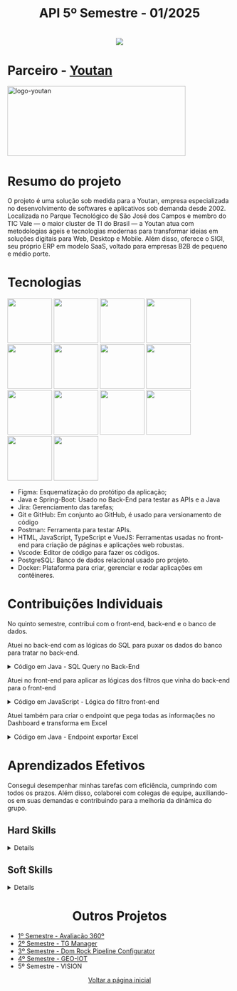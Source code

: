 <h1 align="center">API 5º Semestre - 01/2025</h1>
<h1 align="center"> 
  <a href="https://github.com/new-ge/VISION"><img src="https://img.shields.io/badge/GitHub-Repositório Projeto-181717?style=for-the-badge&logo=github"></a>
</h1>

# Parceiro - [Youtan](https://youtan.com.br/)
<img width="400" height="157" alt="logo-youtan" src="https://github.com/user-attachments/assets/20d1d1bf-d29c-4101-bba0-215e135f425c" />

# Resumo do projeto
O projeto é uma solução sob medida para a Youtan, empresa especializada no desenvolvimento de softwares e aplicativos sob demanda desde 2002. Localizada no Parque Tecnológico de São José dos Campos e membro do TIC Vale — o maior cluster de TI do Brasil — a Youtan atua com metodologias ágeis e tecnologias modernas para transformar ideias em soluções digitais para Web, Desktop e Mobile. Além disso, oferece o SIGI, seu próprio ERP em modelo SaaS, voltado para empresas B2B de pequeno e médio porte.

# Tecnologias
<img src="https://cdn.jsdelivr.net/gh/devicons/devicon@latest/icons/figma/figma-original.svg" width="100" height="100"/> <img src="https://cdn.jsdelivr.net/gh/devicons/devicon@latest/icons/java/java-original.svg" width="100" height="100"/> <img src="https://cdn.jsdelivr.net/gh/devicons/devicon@latest/icons/jira/jira-original.svg" width="100" height="100"/> <img src="https://cdn.jsdelivr.net/gh/devicons/devicon@latest/icons/git/git-original.svg" width="100" height="100"/> <img src="https://cdn.jsdelivr.net/gh/devicons/devicon@latest/icons/postman/postman-original.svg" width="100" height="100"/> <img src="https://cdn.jsdelivr.net/gh/devicons/devicon@latest/icons/html5/html5-original.svg" width="100" height="100"/> <img src="https://cdn.jsdelivr.net/gh/devicons/devicon@latest/icons/javascript/javascript-original.svg" width="100" height="100"/> <img src="https://cdn.jsdelivr.net/gh/devicons/devicon@latest/icons/vuejs/vuejs-original.svg" width="100" height="100"/> <img src="https://cdn.jsdelivr.net/gh/devicons/devicon@latest/icons/vscode/vscode-original.svg" width="100" height="100"/> <img src="https://cdn.jsdelivr.net/gh/devicons/devicon@latest/icons/github/github-original.svg" width="100" height="100"/> <img src="https://cdn.jsdelivr.net/gh/devicons/devicon@latest/icons/typescript/typescript-original.svg" width="100" height="100"/> <img src="https://cdn.jsdelivr.net/gh/devicons/devicon@latest/icons/spring/spring-original.svg" width="100" height="100"/> <img src="https://cdn.jsdelivr.net/gh/devicons/devicon@latest/icons/postgresql/postgresql-original.svg" width="100" height="100"/> <img src="https://cdn.jsdelivr.net/gh/devicons/devicon@latest/icons/docker/docker-original.svg" width="100" height="100"/>
          
- Figma: Esquematização do protótipo da aplicação;
- Java e Spring-Boot: Usado no Back-End para testar as APIs e a Java
- Jira: Gerenciamento das tarefas;
- Git e GitHub: Em conjunto ao GitHub, é usado para versionamento de código
- Postman: Ferramenta para testar APIs.
- HTML, JavaScript, TypeScript e VueJS: Ferramentas usadas no front-end para criação de páginas e aplicações web robustas.
- Vscode: Editor de código para fazer os códigos.
- PostgreSQL: Banco de dados relacional usado pro projeto.
- Docker: Plataforma para criar, gerenciar e rodar aplicações em contêineres.

# Contribuições Individuais
No quinto semestre, contribui com o front-end, back-end e o banco de dados.

Atuei no back-end com as lógicas do SQL para puxar os dados do banco para tratar no back-end.
<details>
<summary> Código em Java - SQL Query no Back-End </summary>
  
```java
     @Query(value = """
                    select u.usr_name, p.project_name, m.milestone_name, SUM(ut.quant)
                    from usr_task ut
                    join milestone m on m.milestone_code = ut.milestone_code
                    join usr u ON u.usr_code = ut.usr_code 
                    join project p on p.project_code = ut.project_code
                    WHERE (:milestone IS NULL OR m.milestone_name = :milestone)
                    AND (:project IS NULL OR p.project_name = :project)
                    AND (:user IS NULL OR u.usr_name = :user)
                    group by u.usr_name, m.milestone_name, p.project_name
                    order by m.milestone_name asc
                    """, nativeQuery = true)
     List<MilestoneDto> countCardsPerSprintAdmin(@Param("milestone") String milestone,
                                                   @Param("project") String project,
                                                   @Param("user") String user);
```
</details>

Atuei no front-end para aplicar as lógicas dos filtros que vinha do back-end para o front-end
<details>
<summary> Código em JavaScript - Lógica do filtro front-end </summary>
  
```javascript
    const fetchData = async (url, labelsRef, dataRef, transformFunction = null, groupByKey = null) => {
      try {
        const response = await axios.get(url);
        const data = response.data;

        const updated = ref(false);

        if (Array.isArray(data)) {
          data.forEach(item => {
            if (!sprintSet.value.has(item.milestoneName)) {
              sprintSet.value.add(item.milestoneName);
              updated.value = true;
            }
          });

          if (updated.value) {
            sprintList.value = Array.from(sprintSet.value).sort((a, b) =>
              a.localeCompare(b, undefined, { numeric: true, sensitivity: 'base' })
            );
          }
        }

        if (transformFunction && typeof transformFunction === 'function') {
          const { labels, dataPoints } = transformFunction(data);
          labelsRef.value = labels;
          dataRef.value = dataPoints;
        } else if (Array.isArray(data)) {
          const groupedCounts = {};

          const keyToGroup = groupByKey ?? (
            'statusName' in data[0] ? 'statusName' :
            'milestoneName' in data[0] ? 'milestoneName' :
            'projectName' in data[0] ? 'projectName' :
            'userName' in data[0] ? 'userName' :
            (data.length >= 2 &&
              'rework' in data[data.length - 1] &&
              'finished' in data[data.length - 2]) ? 'rework-finished' :
              null
          );

          if (keyToGroup) {
            if (keyToGroup === 'rework-finished') {
              let reworkTotal = 0;
              let finishedTotal = 0;

              data.forEach(item => {
                reworkTotal += item.rework ?? 0;
                finishedTotal += item.finished ?? 0;
              });

              groupedCounts['Retrabalho'] = reworkTotal;
              groupedCounts['Concluidas'] = finishedTotal;

              labelsRef.value = ['Retrabalho', 'Concluidas'];
              dataRef.value = [groupedCounts['Retrabalho'], groupedCounts['Concluidas']];
            } else {
              data.forEach(item => {
                const key = item[keyToGroup];
                if (key != null) {
                  const quant = item.quant ?? 0;
                  groupedCounts[key] = (groupedCounts[key] || 0) + quant;
                }
              });

              labelsRef.value = Object.keys(groupedCounts);
              dataRef.value = Object.values(groupedCounts);
            }
          } else {
            labelsRef.value = [];
            dataRef.value = [];
          }
        } else if (typeof data === 'object' && data !== null) {
          const key = groupByKey && groupByKey in data ? data[groupByKey] : null;
          const quant = data.quant ?? 0;
          if (key) {
            labelsRef.value = [key];
            dataRef.value = [quant];
          }
        } else if (typeof data === 'number') {
          dataRef.value = [data];
        }
      } catch (error) {
        console.error(`Erro ao buscar dados de ${url}:`, error);
      }
    };
```
</details>

Atuei também para criar o endpoint que pega todas as informações no Dashboard e transforma em Excel
<details>
<summary> Código em Java - Endpoint exportar Excel </summary>
  
```java
    @GetMapping("/request-excel")
    public ResponseEntity<Void> exportToExcel(HttpServletResponse response, 
                              @RequestParam(required = false) String milestone,
                              @RequestParam(required = false) String project,
                              @RequestParam(required = false) String user)  {
        try {
            List<String> accessList = uRepo.accessControl();
            Workbook workbook = new XSSFWorkbook();

            List<StatsDto> statsList;
            List<MilestoneDto> tasksSprint;
            List<TaskStatusHistoryDto> reworkDetails;
            List<TagDto> tagList;
            List<MilestoneDto> tasksSprintClosed;

            if (accessList.contains("Stakeholder")) {
                statsList = sRepo.countTasksByStatusManager(milestone, project, user);
                tasksSprint = mRepo.countCardsPerSprintManager(milestone, project, user);
                reworkDetails = tshRepo.findTaskStatusHistoryWithReworkFlagManager(milestone, project, user);
                tagList = tagRepo.countTasksByTagManager(milestone, project, user);
                tasksSprintClosed = mRepo.countCardsClosedPerSprintManager(milestone, project, user);
            } else if(accessList.contains("UX") ||
                      accessList.contains("Back") ||
                      accessList.contains("Front") ||
                      accessList.contains("Design")) {
                statsList = sRepo.countTasksByStatusOperator(milestone, project, user);
                tasksSprint = mRepo.countCardsPerSprintOperator(milestone, project, user);
                reworkDetails = tshRepo.findTaskStatusHistoryWithReworkFlagOperator(milestone, project, user);
                tagList = tagRepo.countTasksByTagOperator(milestone, project, user);
                tasksSprintClosed = mRepo.countCardsClosedPerSprintOperator(milestone, project, user);
            } else {
                statsList = sRepo.countTasksByStatusAdmin(milestone, project, user);
                tasksSprint = mRepo.countCardsPerSprintAdmin(milestone, project, user);
                reworkDetails = tshRepo.findTaskStatusHistoryWithReworkFlagAdmin(milestone, project, user);
                tagList = tagRepo.countTasksByTagAdmin(milestone, project, user);
                tasksSprintClosed = mRepo.countCardsClosedPerSprintAdmin(milestone, project, user);
            }

            Sheet statusSheet = workbook.createSheet("Tarefas por Status");

            Row headerStatusRow = statusSheet.createRow(0);
            headerStatusRow.createCell(0).setCellValue("Projeto");
            headerStatusRow.createCell(1).setCellValue("Operador");
            headerStatusRow.createCell(2).setCellValue("Sprint");
            headerStatusRow.createCell(3).setCellValue("Status");
            headerStatusRow.createCell(4).setCellValue("Qtd Tarefas");

            int rowIdxStatus = 1;
            for (StatsDto stats : statsList) {
                Row row = statusSheet.createRow(rowIdxStatus++);
                row.createCell(0).setCellValue(stats.getProjectName());
                row.createCell(1).setCellValue(stats.getUserName());
                row.createCell(2).setCellValue(stats.getMilestoneName());
                row.createCell(3).setCellValue(stats.getStatusName());
                row.createCell(4).setCellValue(stats.getQuant());
            }

            Sheet createdCardsSheet = workbook.createSheet("Tarefas Criadas");

            Row headerCreatedCardsRow = createdCardsSheet.createRow(0);
            headerCreatedCardsRow.createCell(0).setCellValue("Projeto");
            headerCreatedCardsRow.createCell(1).setCellValue("Operador");
            headerCreatedCardsRow.createCell(2).setCellValue("Sprint");
            headerCreatedCardsRow.createCell(3).setCellValue("Qtd Tarefas Criadas");

            int rowIdxCreatedCards = 1;
            for (MilestoneDto milestoneDto : tasksSprint) {
                Row row = createdCardsSheet.createRow(rowIdxCreatedCards++);
                row.createCell(0).setCellValue(milestoneDto.getProjectName());
                row.createCell(1).setCellValue(milestoneDto.getUserName());
                row.createCell(2).setCellValue(milestoneDto.getMilestoneName());
                row.createCell(3).setCellValue(milestoneDto.getQuant());
            }

            Sheet reworkSheet = workbook.createSheet("Retrabalhos");

            Row headerReworkSheet = reworkSheet.createRow(0);
            headerReworkSheet.createCell(0).setCellValue("Projeto");
            headerReworkSheet.createCell(1).setCellValue("Operador");
            headerReworkSheet.createCell(2).setCellValue("Sprint");
            headerReworkSheet.createCell(3).setCellValue("Qtd Retrabalhos");

            int rowIdxRework = 1;
            for (TaskStatusHistoryDto rework : reworkDetails) {
                Row row = reworkSheet.createRow(rowIdxRework++);
                row.createCell(0).setCellValue(rework.getProjectName());
                row.createCell(1).setCellValue(rework.getUserName());
                row.createCell(2).setCellValue(rework.getMilestoneName());
                row.createCell(3).setCellValue(rework.getRework());
            }

            Sheet tagSheet = workbook.createSheet("Tarefas por Tag");

            Row headerTagSheet = tagSheet.createRow(0);
            headerTagSheet.createCell(0).setCellValue("Projeto");
            headerTagSheet.createCell(1).setCellValue("Operador");
            headerTagSheet.createCell(2).setCellValue("Sprint");
            headerTagSheet.createCell(3).setCellValue("Tag");
            headerTagSheet.createCell(4).setCellValue("Qtd Tarefas por Tag");

            int rowIdxTag = 1;
            for (TagDto tag : tagList) {
                Row row = tagSheet.createRow(rowIdxTag++);
                row.createCell(0).setCellValue(tag.getProjectName());
                row.createCell(1).setCellValue(tag.getUserName());
                row.createCell(2).setCellValue(tag.getMilestoneName());
                row.createCell(3).setCellValue(tag.getTagName());
                row.createCell(4).setCellValue(tag.getQuant());
            }

            Sheet tasksClosedSheet = workbook.createSheet("Tarefas Finalizadas");

            Row headerTasksClosedSheet = tasksClosedSheet.createRow(0);
            headerTasksClosedSheet.createCell(0).setCellValue("Projeto");
            headerTasksClosedSheet.createCell(1).setCellValue("Operador");
            headerTasksClosedSheet.createCell(2).setCellValue("Sprint");
            headerTasksClosedSheet.createCell(3).setCellValue("Qtd Tarefas Finalizadas");

            int rowIdxTaskClosed = 1;
            for (MilestoneDto sprintClosed : tasksSprintClosed) {
                Row row = tasksClosedSheet.createRow(rowIdxTaskClosed++);
                row.createCell(0).setCellValue(sprintClosed.getProjectName());
                row.createCell(1).setCellValue(sprintClosed.getUserName());
                row.createCell(2).setCellValue(sprintClosed.getMilestoneName());
                row.createCell(3).setCellValue(sprintClosed.getQuant());
            }

            response.setContentType("application/vnd.openxmlformats-officedocument.spreadsheetml.sheet");
            response.setHeader("Content-Disposition", "attachment");

            OutputStream outputStream = response.getOutputStream();
            workbook.write(outputStream);
            workbook.close();
            outputStream.close();

            return ResponseEntity.ok().build();
        } catch (Exception e) {
            return ResponseEntity.status(HttpStatus.INTERNAL_SERVER_ERROR).build();
        }
    }
```
</details>



# Aprendizados Efetivos
Consegui desempenhar minhas tarefas com eficiência, cumprindo com todos os prazos. Além disso, colaborei com colegas de equipe, auxiliando-os em suas demandas e contribuindo para a melhoria da dinâmica do grupo.

## Hard Skills
<details>
  
| Habilidade | Nota | Classificação |
| :-----: | :-----: | :-----: | 
| Figma |	★★★☆☆ | Entendi |
| Java | ★★★★★ | Sei fazer com autonomia |
| Jira | ★★★☆☆ | Entendi |
| Git |	★★★★☆ | Sei fazer com ajuda |
| Postman | ★★★★☆ | Sei fazer com autonomia |
| HTML5 | ★★★☆☆ | Entendi |
| JavaScript |	★★★☆☆ | Entendi |
| VueJS | ★★★☆☆ | Entendi |
| VSCode | ★★★★★ | Sei fazer com autonomia |
| GitHub | ★★★★★ | Sei fazer com autonomia |
| TypeScript | ★★★☆☆ | Entendi |
| Spring Boot | ★★★★★ | Sei fazer com autonomia |
| PostgreSQL |	★★★★★ | Sei fazer com autonomia |
| Docker | ★★★☆☆ | Entendi |

</details> 

## Soft Skills
<details>
  
| Habilidade | Classificação |
| :-----: | :-----: |
| Trabalho em equipe | Busquei não ficar parado e ajudar quem estava ao meu alcance |
| Responsabilidade | Tive o cuidado de não deixar as demandas para depois e fazer-las de acordo com o prazo estipulado |
| Colaboração	| Terminava minhas demandas e ajudava quem precisasse de ajuda |

</details> 

<h1 align="center">Outros Projetos</h1>

- [1º Semestre - Avaliação 360º](../1sem/README.md)
- [2º Semestre - TG Manager](../2sem/README.md)
- [3º Semestre - Dom Rock Pipeline Configurator](../3sem/README.md)
- [4º Semestre - GEO-IOT](../4sem/README.md)
- 5º Semestre - VISION

<p align="center"><a href="../README.md">Voltar a página inicial</p>

